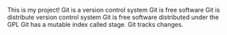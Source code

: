 This is my project!
Git is a version control system
Git is free software
Git is distribute version control system
Git is free software distributed under the GPL 
Git has a mutable index called stage.
Git tracks changes.